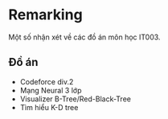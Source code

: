 # Remarking
Một số nhận xét về các đồ án môn học IT003.
## Đồ án
* Codeforce div.2
* Mạng Neural 3 lớp
* Visualizer B-Tree/Red-Black-Tree
* Tìm hiểu K-D tree
